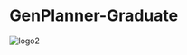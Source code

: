 # GenPlanner-Graduate
![logo2](https://github.com/user-attachments/assets/b0668389-0cac-4775-80d4-fd8f10300191)
